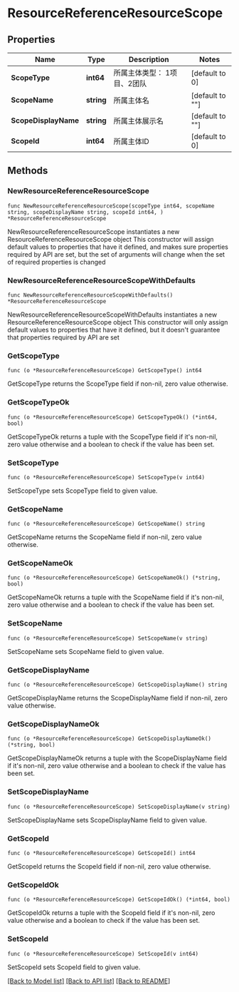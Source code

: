 # ResourceReferenceResourceScope

## Properties

Name | Type | Description | Notes
------------ | ------------- | ------------- | -------------
**ScopeType** | **int64** | 所属主体类型： 1项目、2团队 | [default to 0]
**ScopeName** | **string** | 所属主体名 | [default to ""]
**ScopeDisplayName** | **string** | 所属主体展示名 | [default to ""]
**ScopeId** | **int64** | 所属主体ID | [default to 0]

## Methods

### NewResourceReferenceResourceScope

`func NewResourceReferenceResourceScope(scopeType int64, scopeName string, scopeDisplayName string, scopeId int64, ) *ResourceReferenceResourceScope`

NewResourceReferenceResourceScope instantiates a new ResourceReferenceResourceScope object
This constructor will assign default values to properties that have it defined,
and makes sure properties required by API are set, but the set of arguments
will change when the set of required properties is changed

### NewResourceReferenceResourceScopeWithDefaults

`func NewResourceReferenceResourceScopeWithDefaults() *ResourceReferenceResourceScope`

NewResourceReferenceResourceScopeWithDefaults instantiates a new ResourceReferenceResourceScope object
This constructor will only assign default values to properties that have it defined,
but it doesn't guarantee that properties required by API are set

### GetScopeType

`func (o *ResourceReferenceResourceScope) GetScopeType() int64`

GetScopeType returns the ScopeType field if non-nil, zero value otherwise.

### GetScopeTypeOk

`func (o *ResourceReferenceResourceScope) GetScopeTypeOk() (*int64, bool)`

GetScopeTypeOk returns a tuple with the ScopeType field if it's non-nil, zero value otherwise
and a boolean to check if the value has been set.

### SetScopeType

`func (o *ResourceReferenceResourceScope) SetScopeType(v int64)`

SetScopeType sets ScopeType field to given value.


### GetScopeName

`func (o *ResourceReferenceResourceScope) GetScopeName() string`

GetScopeName returns the ScopeName field if non-nil, zero value otherwise.

### GetScopeNameOk

`func (o *ResourceReferenceResourceScope) GetScopeNameOk() (*string, bool)`

GetScopeNameOk returns a tuple with the ScopeName field if it's non-nil, zero value otherwise
and a boolean to check if the value has been set.

### SetScopeName

`func (o *ResourceReferenceResourceScope) SetScopeName(v string)`

SetScopeName sets ScopeName field to given value.


### GetScopeDisplayName

`func (o *ResourceReferenceResourceScope) GetScopeDisplayName() string`

GetScopeDisplayName returns the ScopeDisplayName field if non-nil, zero value otherwise.

### GetScopeDisplayNameOk

`func (o *ResourceReferenceResourceScope) GetScopeDisplayNameOk() (*string, bool)`

GetScopeDisplayNameOk returns a tuple with the ScopeDisplayName field if it's non-nil, zero value otherwise
and a boolean to check if the value has been set.

### SetScopeDisplayName

`func (o *ResourceReferenceResourceScope) SetScopeDisplayName(v string)`

SetScopeDisplayName sets ScopeDisplayName field to given value.


### GetScopeId

`func (o *ResourceReferenceResourceScope) GetScopeId() int64`

GetScopeId returns the ScopeId field if non-nil, zero value otherwise.

### GetScopeIdOk

`func (o *ResourceReferenceResourceScope) GetScopeIdOk() (*int64, bool)`

GetScopeIdOk returns a tuple with the ScopeId field if it's non-nil, zero value otherwise
and a boolean to check if the value has been set.

### SetScopeId

`func (o *ResourceReferenceResourceScope) SetScopeId(v int64)`

SetScopeId sets ScopeId field to given value.



[[Back to Model list]](../README.md#documentation-for-models) [[Back to API list]](../README.md#documentation-for-api-endpoints) [[Back to README]](../README.md)


